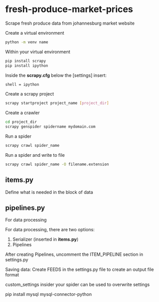 # fresh-produce-market-prices

Scrape fresh produce data from johannesburg market website

Create a virtual environment

```bash
python -m venv name
```

Within your virtual environment

```bash
pip install scrapy 
pip install ipython
```

Inside the **scrapy.cfg** below the [settings]
insert:

```bash
shell = ipython
```

Create a scrapy project

```bash
scrapy startproject project_name [project_dir]
```

Create a crawler

```bash
cd project_dir
scrapy genspider spidername mydomain.com
```

Run a spider

```bash
scrapy crawl spider_name
```

Run a spider and write to file

```bash
scrapy crawl spider_name -O filename.extension
```

## items.py

Define what is needed in the block of data

## pipelines.py

For data processing

For data processing, there are two options:

1. Serializer (inserted in **items.py**)
2. Pipelines

After creating Pipelines, uncomment the ITEM_PIPELINE section in settings.py

Saving data:
Create FEEDS in the settings.py file to create an output file format

custom_settings insider your spider can be used to overwrite settings

pip install mysql mysql-connector-python
